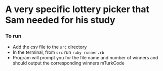# A very specific lottery picker that Sam needed for his study

### To run

* Add the csv file to the `src` directory
* In the terminal, from `src` run `ruby runner.rb`
* Program will prompt you for the file name and number of winners and should output the corresponding winners mTurkCode
